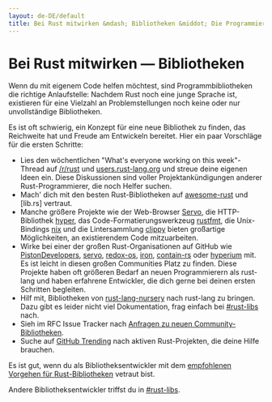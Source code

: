 ```yaml
---
layout: de-DE/default
title: Bei Rust mitwirken &mdash; Bibliotheken &middot; Die Programmiersprache Rust
---
```


# Bei Rust mitwirken &mdash; Bibliotheken

Wenn du mit eigenem Code helfen möchtest, sind Programmbibliotheken die richtige Anlaufstelle: Nachdem Rust noch eine junge Sprache ist, existieren für eine Vielzahl an Problemstellungen noch keine oder nur unvollständige Bibliotheken.

Es ist oft schwierig, ein Konzept für eine neue Bibliothek zu finden, das Reichweite hat und Freude am Entwickeln bereitet. Hier ein paar Vorschläge für die ersten Schritte:

* Lies den wöchentlichen "What's everyone working on this week"-Thread auf [/r/rust] und [users.rust-lang.org] und streue deine eigenen Ideen ein. Diese Diskussionen sind voller Projektankündigungen anderer Rust-Programmierer, die noch Helfer suchen.
* Mach' dich mit den besten Rust-Bibliotheken auf [awesome-rust] und [lib.rs] vertraut.
* Manche größere Projekte wie der Web-Browser [Servo], die HTTP-Bibliothek [hyper], das Code-Formatierungswerkzeug [rustfmt], die Unix-Bindings [nix] und die Lintersammlung [clippy] bieten großartige Möglichkeiten, an existierendem Code mitzuarbeiten.
* Wirke bei einer der großen Rust-Organisationen auf GitHub wie [PistonDevelopers], [servo], [redox-os], [iron], [contain-rs] oder [hyperium] mit. Es ist leicht in diesen großen Communities Platz zu finden. Diese Projekte haben oft größeren Bedarf an neuen Programmierern als rust-lang und haben erfahrene Entwickler, die dich gerne bei deinen ersten Schritten begleiten.
* Hilf mit, Bibliotheken von [rust-lang-nursery] nach rust-lang zu bringen. Dazu gibt es leider nicht viel Dokumentation, frag einfach bei [#rust-libs] nach.
* Sieh im RFC Issue Tracker nach [Anfragen zu neuen Community-Bibliotheken][requested].
* Suche auf [GitHub Trending][trending] nach aktiven Rust-Projekten, die deine Hilfe brauchen.

Es ist gut, wenn du als Bibliotheksentwickler mit dem [empfohlenen Vorgehen für Rust-Bibliotheken][lib-prac] vetraut bist.

Andere Bibliotheksentwickler triffst du in [#rust-libs].

<!--
TODO: Not sure #rust-libs is the place to direct people
-->

[#rust-libs]: https://client00.chat.mibbit.com/?server=irc.mozilla.org&channel=%23rust-libs
[/r/rust]: https://reddit.com/r/rust
[PistonDevelopers]: https://github.com/PistonDevelopers
[Servo]: https://github.com/servo/servo
[Servo]: https://github.com/servo/servo
[awesome-rust]: https://github.com/kud1ing/awesome-rust
[clippy]: https://github.com/Manishearth/rust-clippy
[contain-rs]: https://github.com/contain-rs
[hyper]: https://github.com/hyperium/hyper
[hyperium]: https://github.com/hyperium
[iron]: https://github.com/iron
[lib-prac]: https://pascalhertleif.de/artikel/good-practices-for-writing-rust-libraries/
[libs.rs]: http://libs.rs
[nix]: https://github.com/nix-rust/nix/
[redox-os]: https://github.com/redox-os
[requested]: https://github.com/rust-lang/rfcs/labels/A-community-library
[rust-lang-nursery]: https://github.com/rust-lang-nursery
[rustfmt]: https://github.com/rust-lang-nursery/rustfmt
[trending]: https://github.com/trending?l=rust
[users.rust-lang.org]: https://users.rust-lang.org
